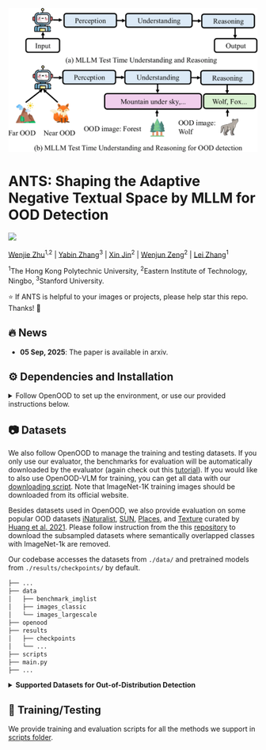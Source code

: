 <div align=center class="logo">
      <img src="cot_ood.png" style="width:640px">
   </a>
</div>

# ANTS: Shaping the Adaptive Negative Textual Space by MLLM for OOD Detection

<a href='https://www.arxiv.org/abs/2509.03951'><img src='https://img.shields.io/badge/arXiv-2509.03951-FF9999.svg'></a> &nbsp;&nbsp;

[Wenjie Zhu](https://scholar.google.com/citations?hl=en&authuser=1&user=8hodVdAAAAAJ)<sup>1,2</sup> | [Yabin Zhang](https://scholar.google.com/citations?user=p0GLwtoAAAAJ&hl=en)<sup>3</sup> | [Xin Jin](https://scholar.google.com/citations?user=byaSC-kAAAAJ&hl=zh-CN)<sup>2</sup> | [Wenjun Zeng](https://scholar.google.com/citations?user=_cUfvYQAAAAJ&hl=en)<sup>2</sup> | [Lei Zhang](https://www4.comp.polyu.edu.hk/~cslzhang/)<sup>1</sup>

<sup>1</sup>The Hong Kong Polytechnic University, <sup>2</sup>Eastern Institute of Technology, Ningbo, <sup>3</sup>Stanford University.

:star: If ANTS is helpful to your images or projects, please help star this repo. Thanks! :hugs:
## 🔥 News
- **05 Sep, 2025**: The paper is available in arxiv.

## ⚙️ Dependencies and Installation
<details>
  <summary>Follow OpenOOD to set up the environment, or use our provided instructions below.</summary>

  pip install git+https://github.com/YBZH/OpenOOD-VLM

</details>

## 📷 Datasets
We also follow OpenOOD to manage the training and testing datasets.
If you only use our evaluator, the benchmarks for evaluation will be automatically downloaded by the evaluator (again check out this [tutorial](https://colab.research.google.com/drive/1tvTpCM1_ju82Yygu40fy7Lc0L1YrlkQF?usp=sharing)). If you would like to also use OpenOOD-VLM for training, you can get all data with our [downloading script](https://github.com/Jingkang50/OpenOOD/tree/main/scripts/download). Note that ImageNet-1K training images should be downloaded from its official website.

Besides datasets used in OpenOOD, we also provide evaluation on some popular OOD datasets [iNaturalist](https://arxiv.org/abs/1707.06642), [SUN](https://vision.princeton.edu/projects/2010/SUN/), [Places](https://arxiv.org/abs/1610.02055), and [Texture](https://arxiv.org/abs/1311.3618) curated by [Huang et al. 2021](https://arxiv.org/abs/2105.01879). Please follow instruction from the this [repository](https://github.com/deeplearning-wisc/large_scale_ood#out-of-distribution-dataset) to download the subsampled datasets where semantically overlapped classes with ImageNet-1k are removed.

Our codebase accesses the datasets from `./data/` and pretrained models from `./results/checkpoints/` by default.
```
├── ...
├── data
│   ├── benchmark_imglist
│   ├── images_classic
│   └── images_largescale
├── openood
├── results
│   ├── checkpoints
│   └── ...
├── scripts
├── main.py
├── ...
```

<details>
<summary><b>Supported Datasets for Out-of-Distribution Detection</b></summary>

> - [x] [BIMCV (A COVID X-Ray Dataset)]()
>      > Near-OOD: `CT-SCAN`, `X-Ray-Bone`;<br>
>      > Far-OOD: `MNIST`, `CIFAR-10`, `Texture`, `Tiny-ImageNet`;<br>
> - [x] [MNIST]()
>      > Near-OOD: `NotMNIST`, `FashionMNIST`;<br>
>      > Far-OOD: `Texture`, `CIFAR-10`, `TinyImageNet`, `Places365`;<br>
> - [x] [CIFAR-10]()
>      > Near-OOD: `CIFAR-100`, `TinyImageNet`;<br>
>      > Far-OOD: `MNIST`, `SVHN`, `Texture`, `Places365`;<br>
> - [x] [CIFAR-100]()
>      > Near-OOD: `CIFAR-10`, `TinyImageNet`;<br>
>      > Far-OOD: `MNIST`, `SVHN`, `Texture`, `Places365`;<br>
> - [x] [ImageNet-200]()
>      > Near-OOD: `SSB-hard`, `NINCO`;<br>
>      > Far-OOD: `iNaturalist`, `Texture`, `OpenImage-O`;<br>
>      > Covariate-Shifted ID: `ImageNet-C`, `ImageNet-R`, `ImageNet-v2`;
> - [x] [ImageNet-1K]()
>      > Near-OOD: `SSB-hard`, `NINCO`;<br>
>      > Far-OOD: `iNaturalist`, `Texture`, `OpenImage-O`;<br>
>      > Covariate-Shifted ID: `ImageNet-C`, `ImageNet-R`, `ImageNet-v2`;
> - [x] [ImageNet-1K Traditional Four Datasets]()
>      > Far-OOD: `iNaturalist`, `SUN`, `Places`, `Texture`;<br>
>      > Covariate-Shifted ID: `ImageNet-C`, `ImageNet-R`, `ImageNet-v2`;
</details>

## 🚀 Training/Testing
We provide training and evaluation scripts for all the methods we support in [scripts folder]().

